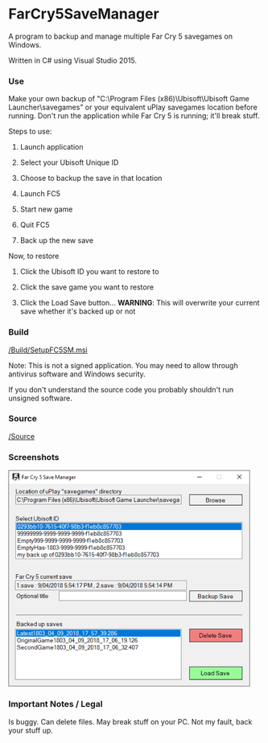 # FarCry5SaveManager

A program to backup and manage multiple Far Cry 5 savegames on Windows.

Written in C# using Visual Studio 2015.
  
  
### Use

Make your own backup of "C:\Program Files (x86)\Ubisoft\Ubisoft Game Launcher\savegames" or your equivalent uPlay savegames location before running.
Don't run the application while Far Cry 5 is running; it'll break stuff.

Steps to use:
1) Launch application


2) Select your Ubisoft Unique ID


3) Choose to backup the save in that location


4) Launch FC5


5) Start new game


6) Quit FC5


7) Back up the new save


Now, to restore

1) Click the Ubisoft ID you want to restore to


2) Click the save game you want to restore


3) Click the Load Save button... **WARNING**: This will overwrite your current save whether it's backed up or not 



### Build

<a href="https://github.com/kellybs1/FarCry5SaveManager/raw/master/Build/SetupFC5SM.msi">/Build/SetupFC5SM.msi</a>

Note: This is not a signed application. You may need to allow through antivirus software and Windows security.

If you don't understand the source code you probably shouldn't run unsigned software.


### Source

<a href="/FarCry5SaveManager">/Source</a>



### Screenshots

<img src="screenshot.png" width="480"/>



### Important Notes / Legal

Is buggy.
Can delete files.
May break stuff on your PC.
Not my fault, back your stuff up.



